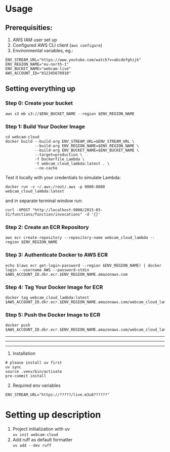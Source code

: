 
# Usage

## Prerequisities:

1. AWS IAM user set up
2. Configured AWS CLI client (```aws configure```)
3. Environmental variables, eg.:

```
ENV_STREAM_URL="https://www.youtube.com/watch?v=abcdefghijk"
ENV_REGION_NAME="eu-north-1"
ENV_BUCKET_NAME="webcam-live"
AWS_ACCOUNT_ID="012345678910"
```


## Setting everything up

### Step 0: Create your bucket
```
aws s3 mb s3://$ENV_BUCKET_NAME --region $ENV_REGION_NAME
```

### Step 1: Build Your Docker Image
```
cd webcam-cloud
docker build --build-arg ENV_STREAM_URL=$ENV_STREAM_URL \
             --build-arg ENV_REGION_NAME=$ENV_REGION_NAME \
             --build-arg ENV_BUCKET_NAME=$ENV_BUCKET_NAME \
             --target=production \
             -f Dockerfile_Lambda \
             -t webcam_cloud_lambda:latest . \
             --no-cache
```

Test it locally with your credentials to simulate Lambda:
```
docker run -v ~/.aws:/root/.aws -p 9000:8080 webcam_cloud_lambda:latest
```
and in separate terminal window run:
```
curl -XPOST "http://localhost:9000/2015-03-31/functions/function/invocations" -d '{}'
```

### Step 2: Create an ECR Repository
```
aws ecr create-repository --repository-name webcam_cloud_lambda --region $ENV_REGION_NAME
```

### Step 3: Authenticate Docker to AWS ECR
```
echo $(aws ecr get-login-password --region $ENV_REGION_NAME) | docker login --username AWS --password-stdin $AWS_ACCOUNT_ID.dkr.ecr.$ENV_REGION_NAME.amazonaws.com
```

### Step 4: Tag Your Docker Image for ECR
```
docker tag webcam_cloud_lambda:latest $AWS_ACCOUNT_ID.dkr.ecr.$ENV_REGION_NAME.amazonaws.com/webcam_cloud_lambda:latest

```

### Step 5: Push the Docker Image to ECR
```
docker push $AWS_ACCOUNT_ID.dkr.ecr.$ENV_REGION_NAME.amazonaws.com/webcam_cloud_lambda:latest

```

---
---
---

1. Installation
```
# please install uv first
uv sync
source .venv/bin/activate
pre-commit install 
```

2. Required env variables
```
ENV_STREAM_URL="https://?????/live.m3u8??????"
```

# Setting up description
1. Project initialization with uv  
```uv init webcam-cloud```
2. Add ruff as default formatter  
```uv add --dev ruff```
